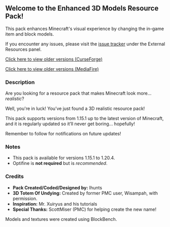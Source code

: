 ## Welcome to the Enhanced 3D Models Resource Pack!

This pack enhances Minecraft's visual experience by changing the in-game item and block models.

If you encounter any issues, please visit the [issue tracker](#) under the External Resources panel.

[Click here to view older versions (CurseForge)](https://www.curseforge.com/minecraft/texture-packs/enhanced-3d-models)

[Click here to view older versions (MediaFire)](https://www.mediafire.com/folder/9y5b27h5q4id6/3D_Minecraft)

### Description

Are you looking for a resource pack that makes Minecraft look more... _realistic_?

Well, you're in luck! You’ve just found a 3D realistic resource pack!

This pack supports versions from 1.15.1 up to the latest version of Minecraft, and it is regularly updated so it’ll never get boring... hopefully!

Remember to follow for notifications on future updates!

### Notes

- This pack is available for versions 1.15.1 to 1.20.4.
- Optifine is **not required** but is *recommended*.

### Credits

- **Pack Created/Coded/Designed by:** Ihunts
- **3D Totem Of Undying:** Created by former PMC user, Wisampah, with permission.
- **Inspiration:** Mr. Xuiryus and his tutorials
- **Special Thanks:** ScottMiser (PMC) for helping create the new name!

Models and textures were created using BlockBench.

